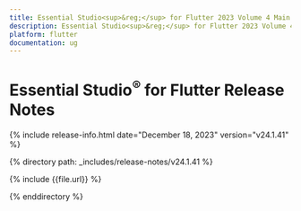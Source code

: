 ```yaml
---
title: Essential Studio<sup>&reg;</sup> for Flutter 2023 Volume 4 Main Release Release Notes  
description: Essential Studio<sup>&reg;</sup> for Flutter 2023 Volume 4 Main Release Release Notes  
platform: flutter
documentation: ug
---
```


# Essential Studio<sup>&reg;</sup> for Flutter Release Notes  

{% include release-info.html date="December 18, 2023" version="v24.1.41" %} 

{% directory path: _includes/release-notes/v24.1.41 %}

{% include {{file.url}} %}

{% enddirectory %}